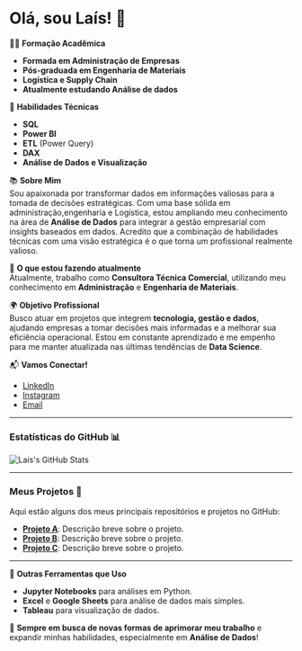# Olá, sou Laís! 👋

👩‍🎓 **Formação Acadêmica**  
- **Formada em Administração de Empresas**  
- **Pós-graduada em Engenharia de Materiais**
- **Logística e Supply Chain**  
- **Atualmente estudando Análise de dados**

🔧 **Habilidades Técnicas**  
- **SQL**  
- **Power BI**  
- **ETL** (Power Query)  
- **DAX**  
- **Análise de Dados e Visualização**

📚 **Sobre Mim**  
Sou apaixonada por transformar dados em informações valiosas para a tomada de decisões estratégicas. Com uma base sólida em administração,engenharia e Logística, estou ampliando meu conhecimento na área de **Análise de Dados** para integrar a gestão empresarial com insights baseados em dados. Acredito que a combinação de habilidades técnicas com uma visão estratégica é o que torna um profissional realmente valioso.

💼 **O que estou fazendo atualmente**  
Atualmente, trabalho como **Consultora Técnica Comercial**, utilizando meu conhecimento em **Administração** e **Engenharia de Materiais**.

🌍 **Objetivo Profissional**  
Busco atuar em projetos que integrem **tecnologia, gestão e dados**, ajudando empresas a tomar decisões mais informadas e a melhorar sua eficiência operacional. Estou em constante aprendizado e me empenho para me manter atualizada nas últimas tendências de **Data Science**.

📬 **Vamos Conectar!**  
- [LinkedIn](https://br.linkedin.com/in/la%C3%ADs-porto-032193108) 
- [Instagram](@laisporto1)
- [Email](Laisporto@rocketmail.com)

---

### Estatísticas do GitHub 📊

![Laís's GitHub Stats](https://github-readme-stats.vercel.app/api?username=laisporto&show_icons=true&count_private=true&hide_title=true&hide=prs&theme=radical)

---

### Meus Projetos 🌟  
Aqui estão alguns dos meus principais repositórios e projetos no GitHub:

- **[Projeto A](link-do-repositorio)**: Descrição breve sobre o projeto.
- **[Projeto B](link-do-repositorio)**: Descrição breve sobre o projeto.
- **[Projeto C](link-do-repositorio)**: Descrição breve sobre o projeto.

---

🔗 **Outras Ferramentas que Uso**  
- **Jupyter Notebooks** para análises em Python.
- **Excel** e **Google Sheets** para análise de dados mais simples.
- **Tableau** para visualização de dados.

🔄 **Sempre em busca de novas formas de aprimorar meu trabalho** e expandir minhas habilidades, especialmente em **Análise de Dados**!

